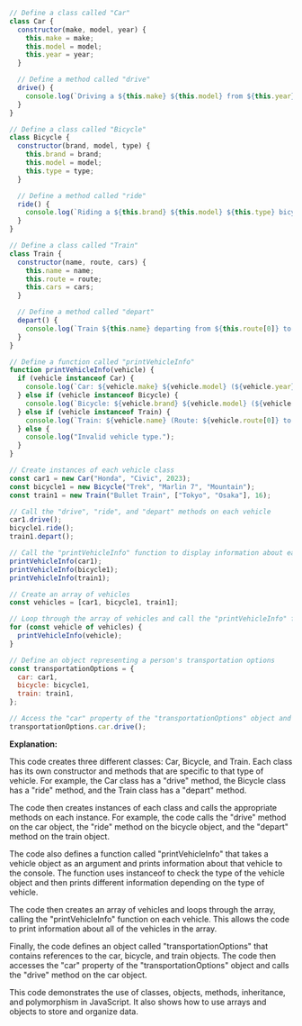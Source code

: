 ```javascript
// Define a class called "Car"
class Car {
  constructor(make, model, year) {
    this.make = make;
    this.model = model;
    this.year = year;
  }

  // Define a method called "drive"
  drive() {
    console.log(`Driving a ${this.make} ${this.model} from ${this.year}.`);
  }
}

// Define a class called "Bicycle"
class Bicycle {
  constructor(brand, model, type) {
    this.brand = brand;
    this.model = model;
    this.type = type;
  }

  // Define a method called "ride"
  ride() {
    console.log(`Riding a ${this.brand} ${this.model} ${this.type} bicycle.`);
  }
}

// Define a class called "Train"
class Train {
  constructor(name, route, cars) {
    this.name = name;
    this.route = route;
    this.cars = cars;
  }

  // Define a method called "depart"
  depart() {
    console.log(`Train ${this.name} departing from ${this.route[0]} to ${this.route[1]}.`);
  }
}

// Define a function called "printVehicleInfo"
function printVehicleInfo(vehicle) {
  if (vehicle instanceof Car) {
    console.log(`Car: ${vehicle.make} ${vehicle.model} (${vehicle.year})`);
  } else if (vehicle instanceof Bicycle) {
    console.log(`Bicycle: ${vehicle.brand} ${vehicle.model} (${vehicle.type})`);
  } else if (vehicle instanceof Train) {
    console.log(`Train: ${vehicle.name} (Route: ${vehicle.route[0]} to ${vehicle.route[1]})`);
  } else {
    console.log("Invalid vehicle type.");
  }
}

// Create instances of each vehicle class
const car1 = new Car("Honda", "Civic", 2023);
const bicycle1 = new Bicycle("Trek", "Marlin 7", "Mountain");
const train1 = new Train("Bullet Train", ["Tokyo", "Osaka"], 16);

// Call the "drive", "ride", and "depart" methods on each vehicle
car1.drive();
bicycle1.ride();
train1.depart();

// Call the "printVehicleInfo" function to display information about each vehicle
printVehicleInfo(car1);
printVehicleInfo(bicycle1);
printVehicleInfo(train1);

// Create an array of vehicles
const vehicles = [car1, bicycle1, train1];

// Loop through the array of vehicles and call the "printVehicleInfo" function on each one
for (const vehicle of vehicles) {
  printVehicleInfo(vehicle);
}

// Define an object representing a person's transportation options
const transportationOptions = {
  car: car1,
  bicycle: bicycle1,
  train: train1,
};

// Access the "car" property of the "transportationOptions" object and call the "drive" method
transportationOptions.car.drive();
```

**Explanation:**

This code creates three different classes: Car, Bicycle, and Train. Each class has its own constructor and methods that are specific to that type of vehicle. For example, the Car class has a "drive" method, the Bicycle class has a "ride" method, and the Train class has a "depart" method.

The code then creates instances of each class and calls the appropriate methods on each instance. For example, the code calls the "drive" method on the car object, the "ride" method on the bicycle object, and the "depart" method on the train object.

The code also defines a function called "printVehicleInfo" that takes a vehicle object as an argument and prints information about that vehicle to the console. The function uses instanceof to check the type of the vehicle object and then prints different information depending on the type of vehicle.

The code then creates an array of vehicles and loops through the array, calling the "printVehicleInfo" function on each vehicle. This allows the code to print information about all of the vehicles in the array.

Finally, the code defines an object called "transportationOptions" that contains references to the car, bicycle, and train objects. The code then accesses the "car" property of the "transportationOptions" object and calls the "drive" method on the car object.

This code demonstrates the use of classes, objects, methods, inheritance, and polymorphism in JavaScript. It also shows how to use arrays and objects to store and organize data.